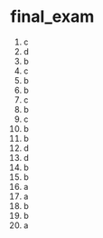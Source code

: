 # final_exam
1. c
2. d
3. b
4. c
5. b
6. b
7. c
8. b
9. c
10. b
11. b
12. d
13. d
14. b
15. b
16. a
17. a
18. b
19. b
20. a